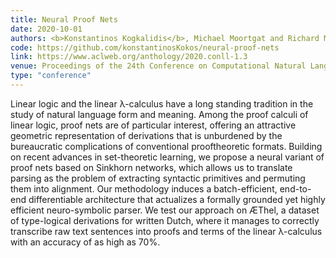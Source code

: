 ```yaml
---
title: Neural Proof Nets
date: 2020-10-01
authors: <b>Konstantinos Kogkalidis</b>, Michael Moortgat and Richard Moot
code: https://github.com/konstantinosKokos/neural-proof-nets
link: https://www.aclweb.org/anthology/2020.conll-1.3
venue: Proceedings of the 24th Conference on Computational Natural Language Learning
type: "conference"
---
```


Linear logic and the linear λ-calculus have a long standing tradition in the study of natural language form and meaning. Among the proof calculi of linear logic, proof nets are of particular interest, offering an attractive geometric representation of derivations that is unburdened by the bureaucratic complications of conventional prooftheoretic formats. Building on recent advances in set-theoretic learning, we propose a neural variant of proof nets based on Sinkhorn networks, which allows us to translate parsing as the problem of extracting syntactic primitives and permuting them into alignment. Our methodology induces a batch-efficient, end-to-end differentiable architecture that actualizes a formally grounded yet highly efficient neuro-symbolic parser. We test our approach on ÆThel, a dataset of type-logical derivations for written Dutch, where it manages to correctly transcribe raw text sentences into proofs and terms of the linear λ-calculus with an accuracy of as high as 70%.